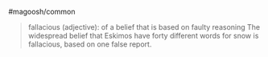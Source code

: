 #magoosh/common

> fallacious (adjective): of a belief that is based on faulty reasoning 
The widespread belief that Eskimos have forty different words for snow is fallacious, based on one false report. 
